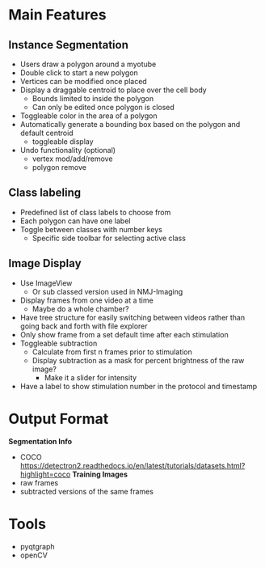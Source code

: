 # Main Features
## Instance Segmentation
- Users draw a polygon around a myotube
- Double click to start a new polygon
- Vertices can be modified once placed
- Display a draggable centroid to place over the cell body
    - Bounds limited to inside the polygon
    - Can only be edited once polygon is closed
- Toggleable color in the area of a polygon
- Automatically generate a bounding box based on the polygon and default centroid
    - toggleable display
- Undo functionality (optional)
    - vertex mod/add/remove
    - polygon remove

## Class labeling
- Predefined list of class labels to choose from
- Each polygon can have one label
- Toggle between classes with number keys
    - Specific side toolbar for selecting active class

## Image Display
- Use ImageView
    - Or sub classed version used in NMJ-Imaging
- Display frames from one video at a time
    - Maybe do a whole chamber?
- Have tree structure for easily switching between videos rather than going back and forth with file explorer
- Only show frame from a set default time after each stimulation
- Toggleable subtraction
    - Calculate from first n frames prior to stimulation
    - Display subtraction as a mask for percent brightness of the raw image?
        - Make it a slider for intensity
- Have a label to show stimulation number in the protocol and timestamp

# Output Format
**Segmentation Info**
- COCO https://detectron2.readthedocs.io/en/latest/tutorials/datasets.html?highlight=coco
**Training Images**
- raw frames
- subtracted versions of the same frames

# Tools
- pyqtgraph
- openCV